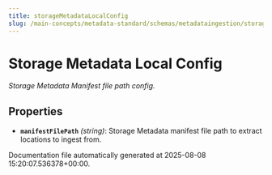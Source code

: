 ```yaml
---
title: storageMetadataLocalConfig
slug: /main-concepts/metadata-standard/schemas/metadataingestion/storage/storagemetadatalocalconfig
---
```


# Storage Metadata Local Config

*Storage Metadata Manifest file path config.*

## Properties

- **`manifestFilePath`** *(string)*: Storage Metadata manifest file path to extract locations to ingest from.


Documentation file automatically generated at 2025-08-08 15:20:07.536378+00:00.
